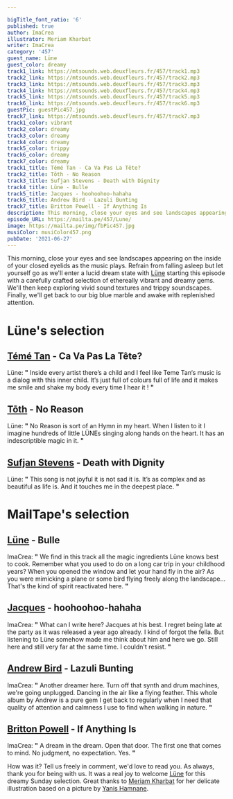 ```yaml
---

bigTitle_font_ratio: '6'
published: true
author: ImaCrea
illustrator: Meriam Kharbat
writer: ImaCrea
category: '457'
guest_name: Lüne
guest_color: dreamy
track1_link: https://mtsounds.web.deuxfleurs.fr/457/track1.mp3
track2_link: https://mtsounds.web.deuxfleurs.fr/457/track2.mp3
track3_link: https://mtsounds.web.deuxfleurs.fr/457/track3.mp3
track4_link: https://mtsounds.web.deuxfleurs.fr/457/track4.mp3
track5_link: https://mtsounds.web.deuxfleurs.fr/457/track5.mp3
track6_link: https://mtsounds.web.deuxfleurs.fr/457/track6.mp3
guestPic: guestPic457.jpg
track7_link: https://mtsounds.web.deuxfleurs.fr/457/track7.mp3
track1_color: vibrant
track2_color: dreamy
track3_color: dreamy
track4_color: dreamy
track5_color: trippy
track6_color: dreamy
track7_color: dreamy
track1_title: Témé Tan - Ca Va Pas La Tête?
track2_title: Tōth - No Reason
track3_title: Sufjan Stevens - Death with Dignity
track4_title: Lüne - Bulle
track5_title: Jacques - hoohoohoo-hahaha
track6_title: Andrew Bird - Lazuli Bunting
track7_title: Britton Powell - If Anything Is
description: This morning, close your eyes and see landscapes appearing on the inside of your closed eyelids as the music plays. Refrain from falling asleep but let yourself go as we'll enter a lucid dream state with Lüne starting this episode with a carefully crafted selection of ethereally vibrant and dreamy gems. We'll then keep exploring vivid sound textures and trippy soundscapes. Finally, we'll get back to our big blue marble and awake with replenished attention.
episode_URL: https://mailta.pe/457/Lune/
image: https://mailta.pe/img/fbPic457.jpg
musiColor: musiColor457.png
pubDate: '2021-06-27'
---
```

This morning, close your eyes and see landscapes appearing on the inside of your closed eyelids as the music plays. Refrain from falling asleep but let yourself go as we'll enter a lucid dream state with [Lüne](https://delalune.bandcamp.com/) starting this episode with a carefully crafted selection of ethereally vibrant and dreamy gems. We'll then keep exploring vivid sound textures and trippy soundscapes. Finally, we'll get back to our big blue marble and awake with replenished attention.

# Lüne's selection

## [Témé Tan](https://soundcloud.com/teme-tan) - Ca Va Pas La Tête?
Lüne: **"** Inside every artist there’s a child and I feel like Teme Tan‘s music is a dialog with this inner child. It’s just full of colours full of life and it makes me smile and shake my body every time I hear it ! **"** 

## [Tōth](https://tothtunes.bandcamp.com/) - No Reason
Lüne: **"** No Reason is sort of an Hymn in my heart. When I listen to it I imagine hundreds of little LÜNEs singing along hands on the heart. It has an indescriptible magic in it. **"** 

## [Sufjan Stevens](https://music.sufjan.com/) - Death with Dignity
Lüne: **"** This song is not joyful it is not sad it is. It’s as complex and as beautiful as life is. And it touches me in the deepest place. **"** 

# MailTape's selection

## [Lüne](https://delalune.bandcamp.com/) - Bulle
ImaCrea: **"** We find in this track all the magic ingredients Lüne knows best to cook. Remember what you used to do on a long car trip in your childhood years? When you opened the window and let your hand fly in the air? As you were mimicking a plane or some bird flying freely along the landscape... That's the kind of spirit reactivated here. **"** 

## [Jacques](https://jacques.bandcamp.com/) - hoohoohoo-hahaha
ImaCrea: **"** What can I write here? Jacques at his best. I regret being late at the party as it was released a year ago already. I kind of forgot the fella. But listening to Lüne somehow made me think about him and here we go. Still here and still very far at the same time. I couldn't resist. **"** 

## [Andrew Bird](https://andrewbird.bandcamp.com/) - Lazuli Bunting
ImaCrea: **"** Another dreamer here. Turn off that synth and drum machines, we're going unplugged. Dancing in the air like a flying feather. This whole album by Andrew is a pure gem I get back to regularly when I need that quality of attention and calmness I use to find when walking in nature. **"** 

## [Britton Powell](https://catchwaveltd.bandcamp.com/album/if-anything-is-ep) - If Anything Is
ImaCrea: **"** A dream in the dream. Open that door. The first one that comes to mind. No judgment, no expectation. Yes. **"**  

How was it? Tell us freely in comment, we'd love to read you. As always, thank you for being with us. It was a real joy to welcome [Lüne](https://delalune.bandcamp.com/) for this dreamy Sunday selection. Great thanks to [Meriam Kharbat](https://www.meriamkharbat.com/illustration) for her delicate illustration based on a picture by [Yanis Hamnane](https://bibliogram.snopyta.org/u/ynshmnn/).

